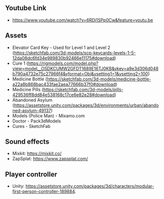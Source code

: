 ## Youtube Link
- https://www.youtube.com/watch?v=6RDi1SPp0Cw&feature=youtu.be
## Assets
- Elevator Card Key - Used for Level 1 and Level 2 (https://sketchfab.com/3d-models/scp-keycards-levels-1-5-12da08dc6fd34e989830b92466e11175#download)
- Cure 1 (https://rigmodels.com/model.php?view=model__OSDKCUMW2GFDT1689E16TJ0KB&ykey=a9e3d306d048b790a4732e75c27966f4&yformat=Obj&ysetting1=1&ysetting2=100)
- Medicine Bottle (https://sketchfab.com/3d-models/medicine-bottle-a22a8b868bac433fae2aea77666b37f0#download)
- Medicine Pills (https://sketchfab.com/3d-models/pills-429536ff8dd84e538168c17ce6e82e28#download)
- Abandoned Asylum (https://assetstore.unity.com/packages/3d/environments/urban/abandoned-asylum-49137)
- Models (Police Man) - Mixamo.com 
- Doctor - Pack3dModels 
- Cures - SketchFab
## Sound effects
- Mixkit: https://mixkit.co/
- ZapSplat: https://www.zapsplat.com/
## Player controller
- Unity: https://assetstore.unity.com/packages/3d/characters/modular-first-person-controller-189884.
